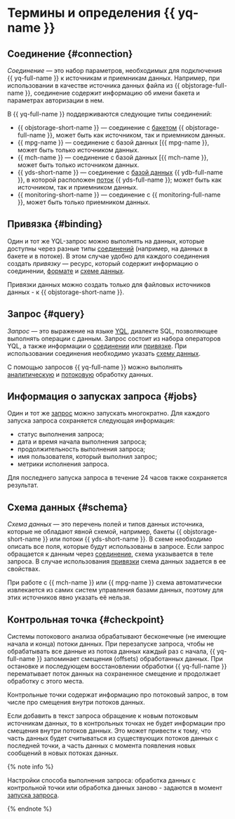 # Термины и определения {{ yq-name }}

## Соединение {#connection}

_Соединение_ — это набор параметров, необходимых для подключения {{ yq-full-name }} к источникам и приемникам данных. Например, при использовании в качестве источника данных файла из {{ objstorage-full-name }}, соединение содержит информацию об имени бакета и параметрах авторизации в нем.

В {{ yq-full-name }} поддерживаются следующие типы соединений:

* {{ objstorage-short-name }} — соединение с [бакетом](../../storage/concepts/bucket.md) {{ objstorage-full-name }}, может быть как источником, так и приемником данных.
* {{ mpg-name }} — соединение с базой данных [{{ mpg-name }}, может быть только источником данных.
* {{ mch-name }} — соединение с базой данных [{{ mch-name }}, может быть только источником данных.
* {{ yds-short-name }} — соединение с [базой данных](../../ydb/concepts/resources.md#database) {{ ydb-full-name }}, в которой расположен [поток](../../data-streams/concepts/glossary.md#stream-concepts) {{ yds-full-name }}; может быть как источником, так и приемником данных.
* {{ monitoring-short-name }} — соединение с {{ monitoring-full-name }}, может быть только приемником данных.

## Привязка {#binding}

Один и тот же YQL-запрос можно выполнять на данных, которые доступны через разные типы [соединений](#connection) (например, на данных в бакете и в потоке). В этом случае удобно для каждого соединения создать _привязку_ — ресурс, который содержит информацию о соединении, [формате](../sources-and-sinks/formats.md) и [схеме данных](#schema).

Привязки данных можно создать только для файловых источников данных - к {{ objstorage-short-name }}.

## Запрос {#query}

_Запрос_ — это выражение на языке [YQL](https://ydb.tech/ru/docs/yql/reference/syntax/), диалекте SQL, позволяющее выполнять операции с данным. Запрос состоит из набора операторов YQL, а также информации о [соединении](#connection) или [привязке](#binding). При использовании соединения необходимо указать [схему данных](#schema).

С помощью запросов {{ yq-full-name }} можно выполнять [аналитическую](batch-processing.md) и [потоковую](./stream-processing.md) обработку данных.

## Информация о запусках запроса {#jobs}

Один и тот же [запрос](#query) можно запускать многократно. Для каждого запуска запроса сохраняется следующая информация:

* статус выполнения запроса;
* дата и время начала выполнения запроса;
* продолжительность выполнения запроса;
* имя пользователя, который выполнил запрос;
* метрики исполнения запроса.

Для последнего запуска запроса в течение 24 часов также сохраняется результат.

## Схема данных {#schema}

_Схема данных_ — это перечень полей и типов данных источника, которые не обладают явной схемой, например, бакеты {{ objstorage-short-name }} или потоки {{ yds-short-name }}. В схеме необходимо описать все поля, которые будут использованы в запросе. Если запрос обращается к данным через [соединение](#connection), схема указывается в теле запроса. В случае использования [привязки](#binding) схема данных задается в ее свойствах.

При работе с {{ mch-name }} или {{ mpg-name }} схема автоматически извлекается из самих систем управления базами данных, поэтому для этих источников явно указать её нельзя.

## Контрольная точка {#checkpoint}

Системы потокового анализа обрабатывают бесконечные (не имеющие начала и конца) потоки данных. При перезапуске запроса, чтобы не обрабатывать все данные из потока данных каждый раз с начала, {{ yq-full-name }} запоминает смещения (offsets) обработанных данных. При остановке и последующем восстановлении обработки {{ yq-full-name }} перематывает поток данных на сохраненное смещение и продолжает обработку с этого места.

Контрольные точки содержат информацию про потоковый запрос, в том числе про смещения внутри потоков данных.

Если добавить в текст запроса обращение к новым потоковым источникам данных, то в контрольных точках не будет информации про смещения внутри потоков данных. Это может привести к тому, что часть данных будет считываться из существующих потоков данных с последней точки, а часть данных с момента появления новых сообщений в новых потоках данных.

{% note info %}

Настройки способа выполнения запроса: обработка данных с контрольной точки или обработка данных заново - задаются в момент [запуска запроса](../operations/query.md#run).

{% endnote %}
